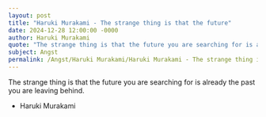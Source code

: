 ```yaml
---
layout: post
title: "Haruki Murakami - The strange thing is that the future"
date: 2024-12-28 12:00:00 -0000
author: Haruki Murakami
quote: "The strange thing is that the future you are searching for is already the past you are leaving behind."
subject: Angst
permalink: /Angst/Haruki Murakami/Haruki Murakami - The strange thing is that the future
---
```


The strange thing is that the future you are searching for is already the past you are leaving behind.

- Haruki Murakami
